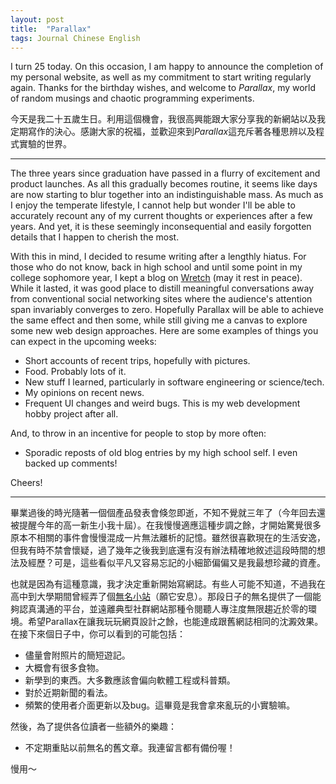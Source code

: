 ```yaml
---
layout: post
title:  "Parallax"
tags: Journal Chinese English
---
```

I turn 25 today. On this occasion, I am happy to announce the completion of my personal website, as well as my commitment to start writing regularly again. Thanks for the birthday wishes, and welcome to *Parallax*, my world of random musings and chaotic programming experiments.

今天是我二十五歲生日。利用這個機會，我很高興能跟大家分享我的新網站以及我定期寫作的決心。感謝大家的祝福，並歡迎來到*Parallax*這充斥著各種思辨以及程式實驗的世界。

<!--endexcerpt-->
*****

The three years since graduation have passed in a flurry of excitement and product launches. As all this gradually becomes routine, it seems like days are now starting to blur together into an indistinguishable mass. As much as I enjoy the temperate lifestyle, I cannot help but wonder I'll be able to accurately recount any of my current thoughts or experiences after a few years. And yet, it is these seemingly inconsequential and easily forgotten details that I happen to cherish the most.

With this in mind, I decided to resume writing after a lengthly hiatus. For those who do not know, back in high school and until some point in my college sophomore year, I kept a blog on [Wretch][wretch_en] (may it rest in peace). While it lasted, it was good place to distill meaningful conversations away from conventional social networking sites where the audience's attention span invariably converges to zero. Hopefully Parallax will be able to achieve the same effect and then some, while still giving me a canvas to explore some new web design approaches. Here are some examples of things you can expect in the upcoming weeks:

* Short accounts of recent trips, hopefully with pictures.
* Food. Probably lots of it.
* New stuff I learned, particularly in software engineering or science/tech.
* My opinions on recent news.
* Frequent UI changes and weird bugs. This is my web development hobby project after all.

And, to throw in an incentive for people to stop by more often:

* Sporadic reposts of old blog entries by my high school self. I even backed up comments!

Cheers!

*****

畢業過後的時光隨著一個個產品發表會倏忽即逝，不知不覺就三年了（今年回去還被提醒今年的高一新生小我十屆）。在我慢慢適應這種步調之餘，才開始驚覺很多原本不相關的事件會慢慢混成一片無法離析的記憶。雖然很喜歡現在的生活安逸，但我有時不禁會懷疑，過了幾年之後我到底還有沒有辦法精確地敘述這段時間的想法及經歷？可是，這些看似平凡又容易忘記的小細節偏偏又是我最想珍藏的資產。

也就是因為有這種意識，我才決定重新開始寫網誌。有些人可能不知道，不過我在高中到大學期間曾經弄了個[無名小站][wretch_zh]（願它安息）。那段日子的無名提供了一個能夠認真溝通的平台，並遠離典型社群網站那種令閱聽人專注度無限趨近於零的環境。希望Parallax在讓我玩玩網頁設計之餘，也能達成跟舊網誌相同的沈澱效果。在接下來個日子中，你可以看到的可能包括：

* 儘量會附照片的簡短遊記。
* 大概會有很多食物。
* 新學到的東西。大多數應該會偏向軟體工程或科普類。
* 對於近期新聞的看法。
* 頻繁的使用者介面更新以及bug。這畢竟是我會拿來亂玩的小實驗嘛。

然後，為了提供各位讀者一些額外的樂趣：

* 不定期重貼以前無名的舊文章。我連留言都有備份喔！

慢用～

[wretch_en]: https://en.wikipedia.org/wiki/Wretch_(website)
[wretch_zh]: https://zh.wikipedia.org/wiki/%E7%84%A1%E5%90%8D%E5%B0%8F%E7%AB%99





